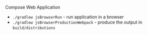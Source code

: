 Compose Web Application

- `./gradlew jsBrowserRun` - run application in a browser
- `./gradlew jsBrowserProductionWebpack` - produce the output in `build/distributions`